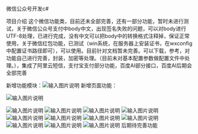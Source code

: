  微信公众号开发c#

项目介绍
这个微信功能类，目前还未全部完善，还有一部分功能，暂时未进行测试，关于微信公众号支付中body中文，出现签名失败的问题，可以对body进行UTF-8处理，已进行完成，没有中文可以把body中的转换格式注释掉，保证正常使用，关于微信红包功能，已测试（win系统，在服务器上安装证书，在wxconfig中配置证书路径即可），可以使用。目前针对文档暂未完善。可以下载，参考，对功能自己进行完善，封装，加密等处理。（目前未对基本配置参数做配置文件中处理。），集成了阿里云短信，支付宝支付部分功能，百度AI部分接口，百度AI后期会全部完善


新增功能模块：![输入图片说明](https://images.gitee.com/uploads/images/2020/0730/155209_78287df9_1689037.png "屏幕截图.png")
新增页面功能：

![输入图片说明](https://images.gitee.com/uploads/images/2020/0730/155108_58f901bd_1689037.png "屏幕截图.png")

![输入图片说明](https://images.gitee.com/uploads/images/2020/0731/145140_a486a0b3_1689037.png "屏幕截图.png")
![输入图片说明](https://images.gitee.com/uploads/images/2020/0802/171137_a8a7915e_1689037.png "屏幕截图.png")
![输入图片说明](https://images.gitee.com/uploads/images/2020/0809/142817_a241e124_1689037.png "屏幕截图.png")
![输入图片说明](https://images.gitee.com/uploads/images/2020/0809/142853_832aa2a7_1689037.png "屏幕截图.png")
![输入图片说明](https://images.gitee.com/uploads/images/2020/0812/153550_0b6942b7_1689037.png "屏幕截图.png")
![输入图片说明](https://images.gitee.com/uploads/images/2020/0812/153637_0a6d4eaf_1689037.png "屏幕截图.png")
![输入图片说明](https://images.gitee.com/uploads/images/2020/0816/135322_125aef98_1689037.png "屏幕截图.png")
![输入图片说明](https://images.gitee.com/uploads/images/2020/0816/122435_7b505175_1689037.png "屏幕截图.png")
![输入图片说明](https://images.gitee.com/uploads/images/2020/0816/122755_fb629b76_1689037.png "屏幕截图.png")
![输入图片说明](https://images.gitee.com/uploads/images/2020/0816/122824_a45dd410_1689037.png "屏幕截图.png")
![输入图片说明](https://images.gitee.com/uploads/images/2020/0816/154255_4f147938_1689037.png "屏幕截图.png")
后期待完善功能